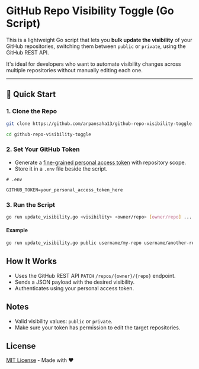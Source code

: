 # GitHub Repo Visibility Toggle (Go Script)

This is a lightweight Go script that lets you **bulk update the visibility** of your GitHub repositories, switching them between `public` or `private`, using the GitHub REST API.

It's ideal for developers who want to automate visibility changes across multiple repositories without manually editing each one.

---

## 🚀 Quick Start

### 1. Clone the Repo

```bash
git clone https://github.com/arpansaha13/github-repo-visibility-toggle.git

cd github-repo-visibility-toggle
```

### 2. Set Your GitHub Token

- Generate a [fine-grained personal access token](https://github.com/settings/personal-access-tokens) with repository scope.
- Store it in a `.env` file beside the script.

```env
# .env

GITHUB_TOKEN=your_personal_access_token_here
```

### 3. Run the Script

```bash
go run update_visibility.go <visibility> <owner/repo> [owner/repo] ...
```

#### Example

```bash
go run update_visibility.go public username/my-repo username/another-repo
```

## How It Works

- Uses the GitHub REST API `PATCH` `/repos/{owner}/{repo}` endpoint.
- Sends a JSON payload with the desired visibility.
- Authenticates using your personal access token.

## Notes

- Valid visibility values: `public` or `private`.
- Make sure your token has permission to edit the target repositories.

## License

[MIT License](https://github.com/arpansaha13/github-repo-visibility-toggle/blob/main/LICENSE) - Made with ❤️
